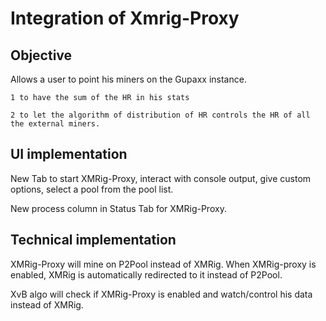 # **Integration of Xmrig-Proxy**

## **Objective**

Allows a user to point his miners on the Gupaxx instance.

    1 to have the sum of the HR in his stats

    2 to let the algorithm of distribution of HR controls the HR of all the external miners.

## **UI implementation**

New Tab to start XMRig-Proxy, interact with console output, give custom options, select a pool from the pool list.

New process column in Status Tab for XMRig-Proxy.

## **Technical implementation**

XMRig-Proxy will mine on P2Pool instead of XMRig.
When XMRig-proxy is enabled, XMRig is automatically redirected to it instead of P2Pool.

XvB algo will check if XMRig-Proxy is enabled and watch/control his data instead of XMRig.

